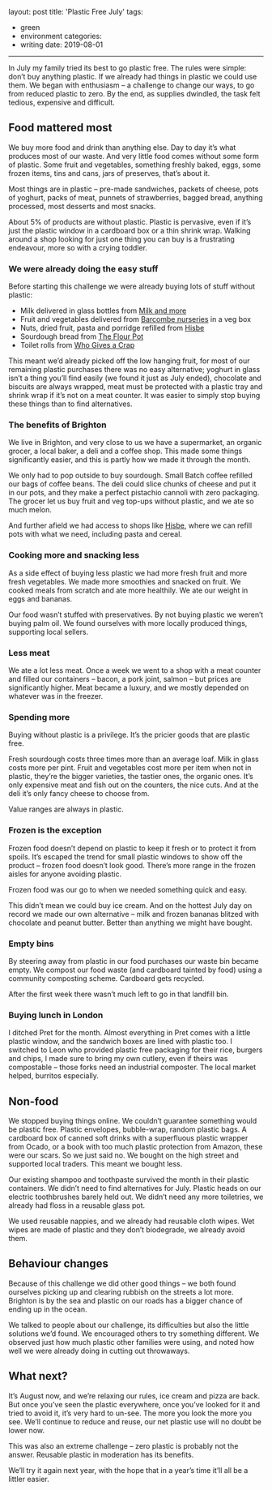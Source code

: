layout: post
title: 'Plastic Free July'
tags:
  - green
  - environment
categories:
  - writing
date: 2019-08-01
---

In July my family tried its best to go plastic free. The rules were simple: don’t buy anything plastic. If we already had things in plastic we could use them. We began with enthusiasm – a challenge to change our ways, to go from reduced plastic to zero. By the end, as supplies dwindled, the task felt tedious, expensive and difficult.

## Food mattered most

We buy more food and drink than anything else. Day to day it’s what produces most of our waste. And very little food comes without some form of plastic. Some fruit and vegetables, something freshly baked, eggs, some frozen items, tins and cans, jars of preserves, that’s about it.

Most things are in plastic – pre-made sandwiches, packets of cheese, pots of yoghurt, packs of meat, punnets of strawberries, bagged bread, anything processed, most desserts and most snacks.

About 5% of products are without plastic. Plastic is pervasive, even if it’s just the plastic window in a cardboard box or a thin shrink wrap. Walking around a shop looking for just one thing you can buy is a frustrating endeavour, more so with a crying toddler.

### We were already doing the easy stuff

Before starting this challenge we were already buying lots of stuff without plastic:

* Milk delivered in glass bottles from [Milk and more](https://www.milkandmore.co.uk/)
* Fruit and vegetables delivered from [Barcombe nurseries](https://www.barcombenurseries.co.uk/) in a veg box
* Nuts, dried fruit, pasta and porridge refilled from [Hisbe](https://hisbe.co.uk/)
* Sourdough bread from [The Flour Pot](https://www.theflourpot.co.uk/)
* Toilet rolls from [Who Gives a Crap](https://uk.whogivesacrap.org/)

This meant we’d already picked off the low hanging fruit, for most of our remaining plastic purchases there was no easy alternative; yoghurt in glass isn’t a thing you’ll find easily (we found it just as July ended), chocolate and biscuits are always wrapped, meat must be protected with a plastic tray and shrink wrap if it’s not on a meat counter. It was easier to simply stop buying these things than to find alternatives.

### The benefits of Brighton

We live in Brighton, and very close to us we have a supermarket, an organic grocer, a local baker, a deli and a coffee shop. This made some things significantly easier, and this is partly how we made it through the month.

We only had to pop outside to buy sourdough. Small Batch coffee refilled our bags of coffee beans. The deli could slice chunks of cheese and put it in our pots, and they make a perfect pistachio cannoli with zero packaging. The grocer let us buy fruit and veg top-ups without plastic, and we ate so much melon.

And further afield we had access to shops like [Hisbe](https://hisbe.co.uk/), where we can refill pots with what we need, including pasta and cereal.

### Cooking more and snacking less

As a side effect of buying less plastic we had more fresh fruit and more fresh vegetables. We made more smoothies and snacked on fruit. We cooked meals from scratch and ate more healthily. We ate our weight in eggs and bananas.

Our food wasn’t stuffed with preservatives. By not buying plastic we weren’t buying palm oil. We found ourselves with more locally produced things, supporting local sellers.

### Less meat

We ate a lot less meat. Once a week we went to a shop with a meat counter and filled our containers – bacon, a pork joint, salmon – but prices are significantly higher. Meat became a luxury, and we mostly depended on whatever was in the freezer.

### Spending more

Buying without plastic is a privilege. It’s the pricier goods that are plastic free.

Fresh sourdough costs three times more than an average loaf. Milk in glass costs more per pint. Fruit and vegetables cost more per item when not in plastic, they’re the bigger varieties, the tastier ones, the organic ones. It’s only expensive meat and fish out on the counters, the nice cuts. And at the deli it’s only fancy cheese to choose from.

Value ranges are always in plastic.

### Frozen is the exception

Frozen food doesn’t depend on plastic to keep it fresh or to protect it from spoils. It’s escaped the trend for small plastic windows to show off the product – frozen food doesn’t look good. There’s more range in the frozen aisles for anyone avoiding plastic.

Frozen food was our go to when we needed something quick and easy.

This didn’t mean we could buy ice cream. And on the hottest July day on record we made our own alternative – milk and frozen bananas blitzed with chocolate and peanut butter. Better than anything we might have bought.

### Empty bins
By steering away from plastic in our food purchases our waste bin became empty. We compost our food waste (and cardboard tainted by food) using a community composting scheme. Cardboard gets recycled.

After the first week there wasn’t much left to go in that landfill bin.

### Buying lunch in London

I ditched Pret for the month. Almost everything in Pret comes with a little plastic window, and the sandwich boxes are lined with plastic too. I switched to Leon who provided plastic free packaging for their rice, burgers and chips, I made sure to bring my own cutlery, even if theirs was compostable – those forks need an industrial composter. The local market helped, burritos especially.

## Non-food

We stopped buying things online. We couldn’t guarantee something would be plastic free. Plastic envelopes, bubble-wrap, random plastic bags. A cardboard box of canned soft drinks with a superfluous plastic wrapper from Ocado, or a book with too much plastic protection from Amazon, these were our scars. So we just said no. We bought on the high street and supported local traders. This meant we bought less.

Our existing shampoo and toothpaste survived the month in their plastic containers. We didn’t need to find alternatives for July.  Plastic heads on our electric toothbrushes barely held out. We didn’t need any more toiletries, we already had floss in a reusable glass pot.

We used reusable nappies, and we already had reusable cloth wipes. Wet wipes are made of plastic and they don’t biodegrade, we already avoid them.

## Behaviour changes

Because of this challenge we did other good things – we both found ourselves picking up and clearing rubbish on the streets a lot more. Brighton is by the sea and plastic on our roads has a bigger chance of ending up in the ocean.

We talked to people about our challenge, its difficulties but also the little solutions we’d found. We encouraged others to try something different. We observed just how much plastic other families were using, and noted how well we were already doing in cutting out throwaways.

## What next?

It’s August now, and we’re relaxing our rules, ice cream and pizza are back. But once you’ve seen the plastic everywhere, once you’ve looked for it and tried to avoid it, it’s very hard to un-see. The more you look the more you see. We’ll continue to reduce and reuse, our net plastic use will no doubt be lower now.

This was also an extreme challenge – zero plastic is probably not the answer. Reusable plastic in moderation has its benefits.

We’ll try it again next year, with the hope that in a year’s time it’ll all be a littler easier.
